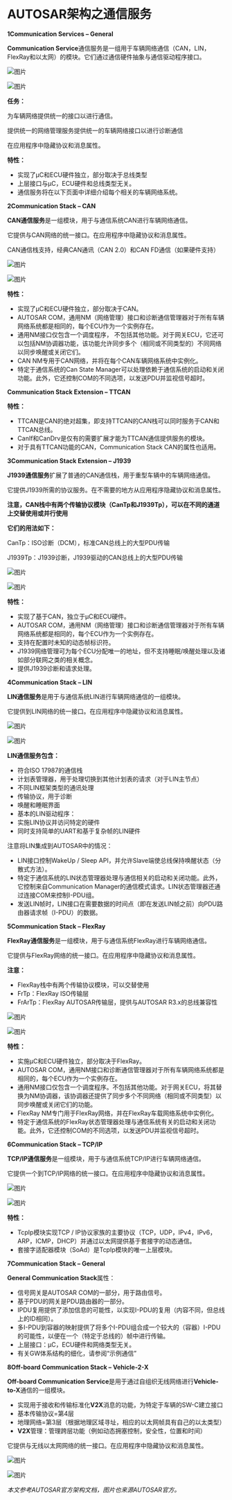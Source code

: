 # AUTOSAR架构之通信服务

**1Communication Services – General**



**Communication Service**通信服务是一组用于车辆网络通信（CAN，LIN，FlexRay和以太网）的模块。它们通过通信硬件抽象与通信驱动程序接口。

 ![图片](https://mmbiz.qpic.cn/sz_mmbiz_png/6AXJMmPWkxicSjYv20Qe3NauEibLxlk0o8syXw2mW810f3zWR7tWX7QXkB3xlUt4gTZtbGXz0Xb2RfeAbXzDz9Fw/640?wx_fmt=png&wxfrom=5&wx_lazy=1&wx_co=1)

 ![图片](https://mmbiz.qpic.cn/sz_mmbiz_png/6AXJMmPWkxicSjYv20Qe3NauEibLxlk0o85aYTYpFPspicllFWibWpzOmZicV8GQfT7Ciakia7IB4G6jSlPK3rHicKY7jQ/640?wx_fmt=png&wxfrom=5&wx_lazy=1&wx_co=1)

**任务：**

为车辆网络提供统一的接口以进行通信。

提供统一的网络管理服务提供统一的车辆网络接口以进行诊断通信

在应用程序中隐藏协议和消息属性。

**特性：**

- 实现了µC和ECU硬件独立，部分取决于总线类型
- 上层接口与µC，ECU硬件和总线类型无关。
- 通信服务将在以下页面中详细介绍每个相关的车辆网络系统。



**2Communication Stack – CAN**



**CAN通信服务**是一组模块，用于与通信系统CAN进行车辆网络通信。

它提供与CAN网络的统一接口。在应用程序中隐藏协议和消息属性。

CAN通信栈支持，经典CAN通讯（CAN 2.0）和CAN FD通信（如果硬件支持）

 ![图片](https://mmbiz.qpic.cn/sz_mmbiz_png/6AXJMmPWkxicSjYv20Qe3NauEibLxlk0o8jVuvNFL0vcn54c0jT7tdpFCYicTIRibhsLoagM3ne3HEsGA58sI6eUUg/640?wx_fmt=png&wxfrom=5&wx_lazy=1&wx_co=1)

 ![图片](https://mmbiz.qpic.cn/sz_mmbiz_png/6AXJMmPWkxicSjYv20Qe3NauEibLxlk0o8jBF6vUH1o8CcPEygbjK3yZf14fWk41athRpibiaJ7RLYBaImuR9TLQWQ/640?wx_fmt=png&wxfrom=5&wx_lazy=1&wx_co=1)

**特性：**

- 实现了µC和ECU硬件独立，部分取决于CAN。
- AUTOSAR COM，通用NM（网络管理）接口和诊断通信管理器对于所有车辆网络系统都是相同的，每个ECU作为一个实例存在。
- 通用NM接口仅包含一个调度程序， 不包括其他功能。对于网关ECU，它还可以包括NM协调器功能，该功能允许同步多个（相同或不同类型的）不同网络以同步唤醒或关闭它们。
- CAN NM专用于CAN网络，并将在每个CAN车辆网络系统中实例化。
- 特定于通信系统的Can State Manager可以处理依赖于通信系统的启动和关闭功能。此外，它还控制COM的不同选项，以发送PDU并监视信号超时。

**Communication Stack Extension – TTCAN**

**特性：**

- TTCAN是CAN的绝对超集，即支持TTCAN的CAN栈可以同时服务于CAN和TTCAN总线。
- CanIf和CanDrv是仅有的需要扩展才能为TTCAN通信提供服务的模块。
- 对于具有TTCAN功能的CAN，Communication Stack CAN的属性也适用。



**3Communication Stack Extension – J1939**



**J1939通信服务**扩展了普通的CAN通信栈，用于重型车辆中的车辆网络通信。

它提供J1939所需的协议服务。在不需要的地方从应用程序隐藏协议和消息属性。

**注意，CAN栈中有两个传输协议模块（CanTp和J1939Tp），可以在不同的通道上交替使用或并行使用**

**它们的用法如下：**

CanTp：ISO诊断（DCM），标准CAN总线上的大型PDU传输

J1939Tp：J1939诊断，J1939驱动的CAN总线上的大型PDU传输

 ![图片](https://mmbiz.qpic.cn/sz_mmbiz_png/6AXJMmPWkxicSjYv20Qe3NauEibLxlk0o8KtRQGCnvNoL7IuiabMBTXibeZLIqN8TUAhzvKVqJ1SUkmB9WPrZOS6OQ/640?wx_fmt=png&wxfrom=5&wx_lazy=1&wx_co=1)

 ![图片](https://mmbiz.qpic.cn/sz_mmbiz_png/6AXJMmPWkxicSjYv20Qe3NauEibLxlk0o8qdtEo7zsVglkPo6G1oLB80PibBFiboJsIYPJun2LEmcvS1BVDjlpG5Jg/640?wx_fmt=png&wxfrom=5&wx_lazy=1&wx_co=1)

**特性：**

- 实现了基于CAN，独立于µC和ECU硬件。
- AUTOSAR COM，通用NM（网络管理）接口和诊断通信管理器对于所有车辆网络系统都是相同的，每个ECU作为一个实例存在。
- 支持在配置时未知的动态帧标识符。
- J1939网络管理可为每个ECU分配唯一的地址，但不支持睡眠/唤醒处理以及诸如部分联网之类的相关概念。
- 提供J1939诊断和请求处理。



**4Communication Stack – LIN**



**LIN通信服务**是用于与通信系统LIN进行车辆网络通信的一组模块。

它提供到LIN网络的统一接口。在应用程序中隐藏协议和消息属性。

 ![图片](https://mmbiz.qpic.cn/sz_mmbiz_png/6AXJMmPWkxicSjYv20Qe3NauEibLxlk0o8QoYkx7QHa7yvMaVEC1IBkx7nD8jArNWiagw4etWrNMLJ5zKb4vibuReA/640?wx_fmt=png&wxfrom=5&wx_lazy=1&wx_co=1)

 ![图片](https://mmbiz.qpic.cn/sz_mmbiz_png/6AXJMmPWkxicSjYv20Qe3NauEibLxlk0o8oiclrY2XkZNcVwgX8SWd1hicfY7C3aHKRIeNCHyM9DL19JibGdNd5UgUg/640?wx_fmt=png&wxfrom=5&wx_lazy=1&wx_co=1)

**LIN通信服务包含：**

- 符合ISO 17987的通信栈
- 计划表管理器，用于处理切换到其他计划表的请求（对于LIN主节点）
- 不同LIN框架类型的通讯处理
- 传输协议，用于诊断
- 唤醒和睡眠界面
- 基本的LIN驱动程序：
- 实施LIN协议并访问特定的硬件
- 同时支持简单的UART和基于复杂帧的LIN硬件

注意将LIN集成到AUTOSAR中的情况：

- LIN接口控制WakeUp / Sleep API，并允许Slave端使总线保持唤醒状态（分散式方法）。
- 特定于通信系统的LIN状态管理器处理与通信相关的启动和关闭功能。此外，它控制来自Communication Manager的通信模式请求。LIN状态管理器还通过连接COM来控制I-PDU组。
- 发送LIN帧时，LIN接口在需要数据的时间点（即在发送LIN帧之前）向PDU路由器请求帧（I-PDU）的数据。



**5Communication Stack – FlexRay**



**FlexRay通信服务**是一组模块，用于与通信系统FlexRay进行车辆网络通信。

它提供与FlexRay网络的统一接口。在应用程序中隐藏协议和消息属性。

**注意：**

- FlexRay栈中有两个传输协议模块，可以交替使用
- FrTp：FlexRay ISO传输层
- FrArTp：FlexRay AUTOSAR传输层，提供与AUTOSAR R3.x的总线兼容性

 ![图片](https://mmbiz.qpic.cn/sz_mmbiz_png/6AXJMmPWkxicSjYv20Qe3NauEibLxlk0o8QoYkx7QHa7yvMaVEC1IBkx7nD8jArNWiagw4etWrNMLJ5zKb4vibuReA/640?wx_fmt=png&wxfrom=5&wx_lazy=1&wx_co=1)

 ![图片](https://mmbiz.qpic.cn/sz_mmbiz_png/6AXJMmPWkxicSjYv20Qe3NauEibLxlk0o8D6DhZpndOHQJiauibldjTx0sHV9jt5xld021qjuUGA2wrrsl7OAATK5w/640?wx_fmt=png&wxfrom=5&wx_lazy=1&wx_co=1)

**特性：**

- 实施µC和ECU硬件独立，部分取决于FlexRay。
- AUTOSAR COM，通用NM接口和诊断通信管理器对于所有车辆网络系统都是相同的，每个ECU作为一个实例存在。
- 通用NM接口仅包含一个调度程序。不包括其他功能。对于网关ECU，将其替换为NM协调器，该协调器还提供了同步多个不同网络（相同或不同类型）以同步唤醒或关闭它们的功能。
- FlexRay NM专门用于FlexRay网络，并在FlexRay车载网络系统中实例化。
- 特定于通信系统的FlexRay状态管理器处理与通信系统有关的启动和关闭功能。此外，它还控制COM的不同选项，以发送PDU并监视信号超时。



**6Communication Stack – TCP/IP**



**TCP/IP通信服务**是一组模块，用于与通信系统TCP/IP进行车辆网络通信。

它提供一个到TCP/IP网络的统一接口。在应用程序中隐藏协议和消息属性。

![图片](https://mmbiz.qpic.cn/sz_mmbiz_png/6AXJMmPWkxicSjYv20Qe3NauEibLxlk0o8oxvicnUHpkylChpZ8v3b0veuLfXAbkZstkLAhwkE8p14MDeR5TOibu4w/640?wx_fmt=png&wxfrom=5&wx_lazy=1&wx_co=1)

![图片](https://mmbiz.qpic.cn/sz_mmbiz_png/6AXJMmPWkxicSjYv20Qe3NauEibLxlk0o86Ya7DAJcVGibepTrSZM2g7U79ibb5uSGbZR4eHNicbJ6ymuica2FeSnsWQ/640?wx_fmt=png&wxfrom=5&wx_lazy=1&wx_co=1)

**特性：**

- TcpIp模块实现TCP / IP协议家族的主要协议（TCP，UDP，IPv4，IPv6，ARP，ICMP，DHCP）并通过以太网提供基于套接字的动态通信。
- 套接字适配器模块（SoAd）是TcpIp模块的唯一上层模块。



**7Communication Stack – General**



**General Communication Stack**属性：

- 信号网关是AUTOSAR COM的一部分，用于路由信号。
- 基于PDU的网关是PDU路由器的一部分。
- IPDU复用提供了添加信息的可能性，以实现I-PDU的复用（内容不同，但总线上的ID相同）。
- 多I-PDU到容器的映射提供了将多个I-PDU组合成一个较大的（容器）I-PDU的可能性，以便在一个（特定于总线的）帧中进行传输。
- 上层接口：µC，ECU硬件和网络类型无关。
- 有关GW体系结构的细化，请参阅“示例通信”



**8Off-board Communication Stack – Vehicle-2-X**



**Off-board Communication Service**是用于通过自组织无线网络进行**Vehicle-to-X**通信的一组模块。

- 实现用于接收和传输标准化**V2X**消息的功能，为特定于车辆的SW-C建立接口
- 基本传输协议=第4层
- 地理网络=第3层（根据地理区域寻址，相应的以太网帧具有自己的以太类型）
- **V2X**管理：管理跨层功能（例如动态拥塞控制，安全性，位置和时间）

它提供与无线以太网网络的统一接口。在应用程序中隐藏协议和消息属性。

 ![图片](https://mmbiz.qpic.cn/sz_mmbiz_png/6AXJMmPWkxicSjYv20Qe3NauEibLxlk0o8ic5xvVM8tZicDSUfhpkoQ0SeqQVW2a6FYmrXaQB5MbjsQz5An0gx6GTw/640?wx_fmt=png&wxfrom=5&wx_lazy=1&wx_co=1)

 ![图片](https://mmbiz.qpic.cn/sz_mmbiz_png/6AXJMmPWkxicSjYv20Qe3NauEibLxlk0o8pLSxYv6E0znmnWsUKJiaygj2Czs9HEzqYZujvrv6Sv4UduPDHoqzSqA/640?wx_fmt=png&wxfrom=5&wx_lazy=1&wx_co=1)



*本文参考AUTOSAR官方架构文档，图片也来源AUTOSAR官方。*